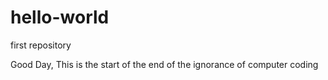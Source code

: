 # hello-world
first repository

Good Day, This is the start of the end of the ignorance of computer coding
